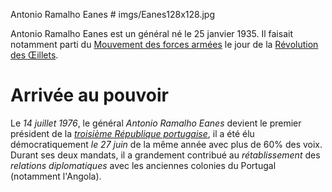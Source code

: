 Antonio Ramalho Eanes # imgs/Eanes128x128.jpg

Antonio Ramalho Eanes est un général né le 25 janvier 1935. Il faisait notamment parti du [Mouvement des forces armées](articles/05_mfa.md) le jour de la [Révolution des Œillets](articles/04_Revo_Oeillet.md).

# Arrivée au pouvoir

Le *14 juillet 1976*, le général *Antonio Ramalho Eanes* devient le premier président de la *[troisième République portugaise](articles/11_Nouvelle_const.md)*, il a été élu démocratiquement *le 27 juin* de la même année avec plus de 60% des voix.
Durant ses deux mandats, il a grandement contribué au *rétablissement* des *relations diplomatiques* avec les anciennes colonies du Portugal (notamment l'Angola).